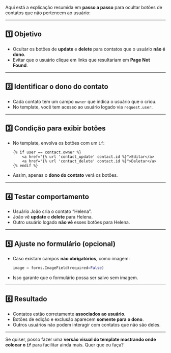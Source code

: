 Aqui está a explicação resumida em **passo a passo** para ocultar botões de contatos que não pertencem ao usuário:

---

## **1️⃣ Objetivo**

* Ocultar os botões de **update** e **delete** para contatos que o usuário **não é dono**.
* Evitar que o usuário clique em links que resultariam em **Page Not Found**.

---

## **2️⃣ Identificar o dono do contato**

* Cada contato tem um campo `owner` que indica o usuário que o criou.
* No template, você tem acesso ao usuário logado via `request.user`.

---

## **3️⃣ Condição para exibir botões**

* No template, envolva os botões com um `if`:

  ```django
  {% if user == contact.owner %}
      <a href="{% url 'contact_update' contact.id %}">Editar</a>
      <a href="{% url 'contact_delete' contact.id %}">Deletar</a>
  {% endif %}
  ```
* Assim, apenas o **dono do contato** verá os botões.

---

## **4️⃣ Testar comportamento**

* Usuário João cria o contato “Helena”.
* João vê **update** e **delete** para Helena.
* Outro usuário logado **não vê** esses botões para Helena.

---

## **5️⃣ Ajuste no formulário (opcional)**

* Caso existam campos **não obrigatórios**, como imagem:

  ```python
  image = forms.ImageField(required=False)
  ```
* Isso garante que o formulário possa ser salvo sem imagem.

---

## **6️⃣ Resultado**

* Contatos estão corretamente **associados ao usuário**.
* Botões de edição e exclusão aparecem **somente para o dono**.
* Outros usuários não podem interagir com contatos que não são deles.

---

Se quiser, posso fazer uma **versão visual do template mostrando onde colocar o `if`** para facilitar ainda mais. Quer que eu faça?
